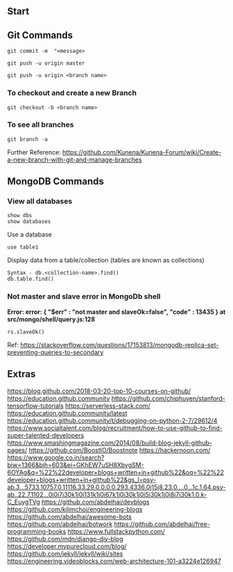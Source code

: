 ## Start

## Git Commands

```
git commit -m  "<message>
```
```
git push -u origin master
```
  
```
git push -u origin <branch name>
```
  
### To checkout and create a new Branch

```
git checkout -b <branch name>
```
  
### To see all branches

```
git branch -a
```

Further Reference: https://github.com/Kunena/Kunena-Forum/wiki/Create-a-new-branch-with-git-and-manage-branches


## MongoDB Commands

### View all databases

```
show dbs
show databases
```

Use a database
```
use table1
```

Display data from a table/collection (tables are known as collections)

```
Syntax - db.<collection-name>.find()
db.table.find()
```

### Not master and slave error in MongoDb shell

**Error: error: { "$err" : "not master and slaveOk=false", "code" : 13435 } at src/mongo/shell/query.js:128**

```
rs.slaveOk()
```
Ref: https://stackoverflow.com/questions/17153813/mongodb-replica-set-preventing-queries-to-secondary


## Extras

https://blog.github.com/2018-03-20-top-10-courses-on-github/
https://education.github.community
https://github.com/chiphuyen/stanford-tensorflow-tutorials
https://serverless-stack.com/
https://education.github.community/latest
https://education.github.community/t/debugging-on-python-2-7/29612/4
https://www.socialtalent.com/blog/recruitment/how-to-use-github-to-find-super-talented-developers
https://www.smashingmagazine.com/2014/08/build-blog-jekyll-github-pages/
https://github.com/BoostIO/Boostnote
https://hackernoon.com/
https://www.google.co.in/search?biw=1366&bih=603&ei=GKhEW7uSH8XbvgSM-6OYAg&q=%22%22developer+blogs+written+in+github%22&oq=%22%22developer+blogs+written+in+github%22&gs_l=psy-ab.3...5733.10757.0.11116.33.29.0.0.0.0.293.4336.0j15j8.23.0....0...1c.1.64.psy-ab..22.7.1102...0j0i7i30k1j0i131k1j0i67k1j0i30k1j0i5i30k1j0i8i7i30k1.0.k-C_EuygTVg
https://github.com/abdelhai/devblogs
https://github.com/kilimchoi/engineering-blogs
https://github.com/abdelhai/awesome-bots
https://github.com/abdelhai/botwork
https://github.com/abdelhai/free-programming-books
https://www.fullstackpython.com/
https://github.com/mdn/django-diy-blog
https://developer.mypurecloud.com/blog/
https://github.com/jekyll/jekyll/wiki/sites
https://engineering.videoblocks.com/web-architecture-101-a3224e126947
